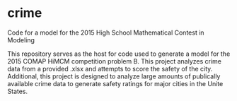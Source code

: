 # crime
Code for a model for the 2015 High School Mathematical Contest in Modeling

This repository serves as the host for code used to generate a model for the 2015 COMAP HiMCM competition problem B. This project analyzes crime data from a provided .xlsx and attempts to score the safety of the city. Additional, this project is designed to analyze large amounts of publically available crime data to generate safety ratings for major cities in the Unite States.
